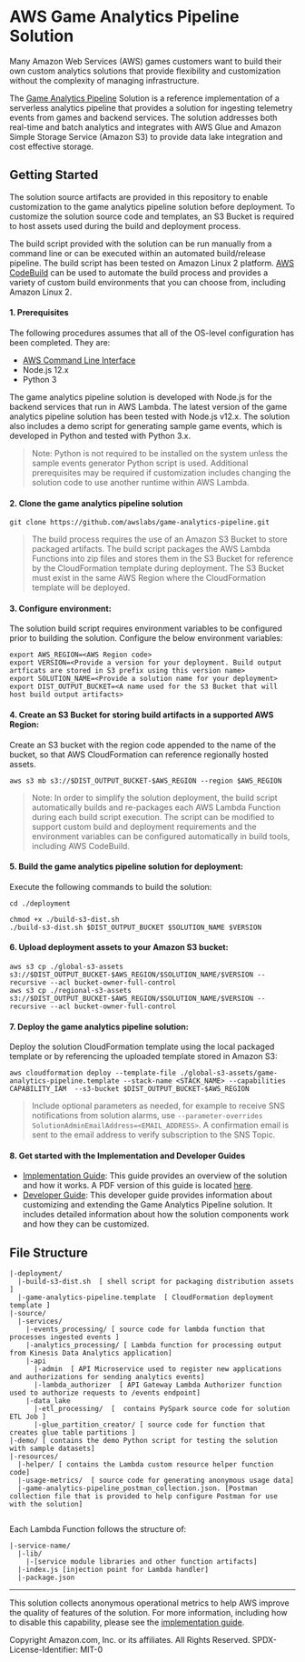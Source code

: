 # AWS Game Analytics Pipeline Solution
Many Amazon Web Services (AWS) games customers want to build their own custom analytics solutions that provide flexibility and customization without the complexity of managing infrastructure. 

The [Game Analytics Pipeline](https://aws.amazon.com/solutions/implementations/game-analytics-pipeline/) Solution is a reference implementation of a serverless analytics pipeline that provides a solution for ingesting telemetry events from games and backend services. The solution addresses both real-time and batch analytics and integrates with AWS Glue and Amazon Simple Storage Service (Amazon S3) to provide data lake integration and cost effective storage.

## Getting Started

The solution source artifacts are provided in this repository to enable customization to the game analytics pipeline solution before deployment. To customize the solution source code and templates, an S3 Bucket is required to host assets used during the build and deployment process.

The build script provided with the solution can be run manually from a command line or can be executed within an automated build/release pipeline. The build script has been tested on Amazon Linux 2 platform. [AWS CodeBuild](https://aws.amazon.com/codebuild/) can be used to automate the build process and provides a variety of custom build environments that you can choose from, including Amazon Linux 2.

#### 1. Prerequisites
The following procedures assumes that all of the OS-level configuration has been completed. They are:

* [AWS Command Line Interface](https://aws.amazon.com/cli/)
* Node.js 12.x
* Python 3

The game analytics pipeline solution is developed with Node.js for the backend services that run in AWS Lambda. The latest version of the game analytics pipeline solution has been tested with Node.js v12.x. The solution also includes a demo script for generating sample game events, which is developed in Python and tested with Python 3.x. 

> Note: Python is not required to be installed on the system unless the sample events generator Python script is used. Additional prerequisites may be required if customization includes changing the solution code to use another runtime within AWS Lambda.
  
#### 2. Clone the game analytics pipeline solution

```
git clone https://github.com/awslabs/game-analytics-pipeline.git
```

> The build process requires the use of an Amazon S3 Bucket to store packaged artifacts. The build script packages the AWS Lambda Functions into zip files and stores them in the S3 Bucket for reference by the CloudFormation template during deployment. The S3 Bucket must exist in the same AWS Region where the CloudFormation template will be deployed. 
	
#### 3. Configure environment:
The solution build script requires environment variables to be configured prior to building the solution. Configure the below environment variables:

```
export AWS_REGION=<AWS Region code>
export VERSION=<Provide a version for your deployment. Build output artficats are stored in S3 prefix using this version name>
export SOLUTION_NAME=<Provide a solution name for your deployment>   
export DIST_OUTPUT_BUCKET=<A name used for the S3 Bucket that will host build output artifacts>
```

#### 4. Create an S3 Bucket for storing build artifacts in a supported AWS Region:

Create an S3 bucket with the region code appended to the name of the bucket, so that AWS CloudFormation can reference regionally hosted assets.

```
aws s3 mb s3://$DIST_OUTPUT_BUCKET-$AWS_REGION --region $AWS_REGION
```

> Note: In order to simplify the solution deployment, the build script automatically builds and re-packages each AWS Lambda Function during each build script execution. The script can be modified to support custom build and deployment requirements and the environment variables can be configured automatically in build tools, including AWS CodeBuild.

#### 5. Build the game analytics pipeline solution for deployment:
Execute the following commands to build the solution:

``` 
cd ./deployment
```

```
chmod +x ./build-s3-dist.sh
./build-s3-dist.sh $DIST_OUTPUT_BUCKET $SOLUTION_NAME $VERSION
``` 

#### 6. Upload deployment assets to your Amazon S3 bucket:

```
aws s3 cp ./global-s3-assets s3://$DIST_OUTPUT_BUCKET-$AWS_REGION/$SOLUTION_NAME/$VERSION --recursive --acl bucket-owner-full-control
aws s3 cp ./regional-s3-assets s3://$DIST_OUTPUT_BUCKET-$AWS_REGION/$SOLUTION_NAME/$VERSION --recursive --acl bucket-owner-full-control
```

#### 7. Deploy the game analytics pipeline solution:
Deploy the solution CloudFormation template using the local packaged template or by referencing the uploaded template stored in Amazon S3:

```
aws cloudformation deploy --template-file ./global-s3-assets/game-analytics-pipeline.template --stack-name <STACK_NAME> --capabilities CAPABILITY_IAM  --s3-bucket $DIST_OUTPUT_BUCKET-$AWS_REGION
```

> Include optional parameters as needed, for example to receive SNS notifications from solution alarms, use ```--parameter-overrides SolutionAdminEmailAddress=<EMAIL_ADDRESS>```. A confirmation email is sent to the email address to verify subscription to the SNS Topic.

#### 8. Get started with the Implementation and Developer Guides

* [Implementation Guide](https://docs.aws.amazon.com/solutions/latest/game-analytics-pipeline/welcome.html): This guide provides an overview of the solution and how it works. A PDF version of this guide is located [here](https://docs.aws.amazon.com/solutions/latest/game-analytics-pipeline/game-analytics-pipeline.pdf).
* [Developer Guide](https://solutions-reference.s3.amazonaws.com/game-analytics-pipeline/latest/game-analytics-pipeline-developer-guide.pdf): This developer guide provides information about customizing and extending the Game Analytics Pipeline solution. It includes detailed information about how the solution components work and how they can be customized.

## File Structure 
 
``` 
|-deployment/ 
  |-build-s3-dist.sh  [ shell script for packaging distribution assets ] 
  |-game-analytics-pipeline.template  [ CloudFormation deployment template ] 
|-source/ 
  |-services/
    |-events_processing/ [ source code for lambda function that processes ingested events ]
  	|-analytics_processing/ [ Lambda function for processing output from Kinesis Data Analytics application]
  	|-api
  	  |-admin  [ API Microservice used to register new applications and authorizations for sending analytics events]
  	  |-lambda_authorizer  [ API Gateway Lambda Authorizer function used to authorize requests to /events endpoint]
  	|-data_lake  
   	  |-etl_processing/  [  contains PySpark source code for solution ETL Job ]
   	  |-glue_partition_creator/ [ source code for function that creates glue table partitions ]
|-demo/ [ contains the demo Python script for testing the solution with sample datasets]
|-resources/
  |-helper/ [ contains the Lambda custom resource helper function code] 
  |-usage-metrics/	[ source code for generating anonymous usage data]
  |-game-analytics-pipeline_postman_collection.json. [Postman collection file that is provided to help configure Postman for use with the solution]
  	 
``` 

Each Lambda Function follows the structure of:

```
|-service-name/
  |-lib/
    |-[service module libraries and other function artifacts]
  |-index.js [injection point for Lambda handler]
  |-package.json
``` 
*** 

This solution collects anonymous operational metrics to help AWS improve the
quality of features of the solution. For more information, including how to disable
this capability, please see the [implementation guide](_https://docs.aws.amazon.com/solutions/latest/game-analytics-pipeline/collection-of-operational-metrics.html_). 

 
Copyright Amazon.com, Inc. or its affiliates. All Rights Reserved.
SPDX-License-Identifier: MIT-0
